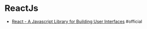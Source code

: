 # ReactJs

- [React - A Javascript Library for Building User Interfaces](https://facebook.github.io/react) #official


